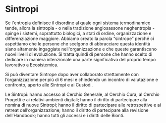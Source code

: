 # Sintropi

Se l'entropia definisce il disordine al quale ogni sistema termodinamico tende, allora la sintropia - o nella tradizione anglosassone neghentropia - spinge i sistemi, soprattutto biologici, a stati di ordine, organizzazione e differenziazione maggiore. Abbiamo creato la parola “sintrope” perché ci aspettiamo che le persone che scelgono di abbracciare questa identità siano altamente ingaggiate nell'organizzazione e che queste garantiscano nuovi livelli di evoluzione. Si tratta quindi di persone che hanno scelto di dedicare in maniera intenzionale una parte significativa del proprio tempo lavorativo a Ecosistemica.

Si può diventare Sintrope dopo aver collaborato strettamente con l’organizzazione per più di 6 mesi e chiedendo un incontro di valutazione e confronto, aperto alle Sintropi e ai Custodi.

Le Sintropi: hanno accesso al Cerchio Generale, al Cerchio Cura, al Cerchio Progetti e ai relativi ambienti digitali; hanno il diritto di partecipare alla nomina di nuove Sintropi; hanno il diritto di partecipare alle retrospettive e ai retreat dell’organizzazione; hanno il diritto di partecipare alla revisione dell’Handbook; hanno tutti gli accessi e i diritti delle Bionti.
